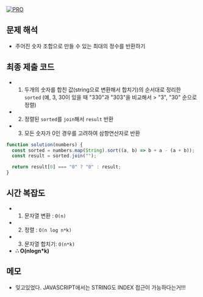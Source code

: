 [![PRO]][Link]

## 문제 해석

- 주어진 숫자 조합으로 만들 수 있는 최대의 정수를 반환하기

## 최종 제출 코드

- 1. 두개의 숫자를 합친 값(string으로 변환해서 합치기)의 순서대로 정리한 `sorted` (예, 3, 30이 있을 때 "330"과 "303"을 비교해서 > "3", "30" 순으로 정렬)
- 2. 정렬된 `sorted`를 `join`해서 `result` 반환
- 3. 모든 숫자가 0인 경우를 고려하여 삼항연산자로 반환

```js
function solution(numbers) {
  const sorted = numbers.map(String).sort((a, b) => b + a - (a + b));
  const result = sorted.join("");

  return result[0] === "0" ? "0" : result;
}
```

## 시간 복잡도

- 1. 문자열 변환 : `O(n)`
- 2. 정렬 : `O(n log n*k)`
- 3. 문자열 합치기: `O(n*k)`
- **∴ O(nlogn\*k)**

## 메모

- 잊고있었다. JAVASCRIPT에서는 STRING도 INDEX 접근이 가능하다는거!!!

<!---------------------------------------------------------------------------->

[PRO]: https://github.com/GoSSaChin/algorithm-js/assets/107768516/67c43b52-bc3f-4571-a249-5519021afbb0
[Link]: https://school.programmers.co.kr/learn/courses/30/lessons/42746
